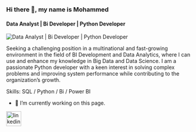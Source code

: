 ### Hi there 👋, my name is Mohammed
#### Data Analyst | Bi Developer | Python Developer
![Data Analyst | Bi Developer | Python Developer](https://media.licdn.com/dms/image/v2/D4D35AQF7SInn6qYRFg/profile-framedphoto-shrink_400_400/profile-framedphoto-shrink_400_400/0/1724673808203?e=1725372000&v=beta&t=OOZ8rqCOabNU4AdgU-kzYHFYdrcyxkbF94qmTk6e0Dw)

Seeking a challenging position in a multinational and fast-growing environment in the field of BI Development and Data Analytics, where I can use and enhance my knowledge in Big Data and Data Science. I am a passionate Python developer with a keen interest in solving complex problems and improving system performance while contributing to the organization’s growth.

Skills: SQL / Python / Bi / Power BI 

- 🔭 I’m currently working on this page. 


[<img src='https://cdn.jsdelivr.net/npm/simple-icons@3.0.1/icons/linkedin.svg' alt='linkedin' height='40'>](https://www.linkedin.com/in/www.linkedin.com/in/mohammed-mofed-allithy-557257243/)  



